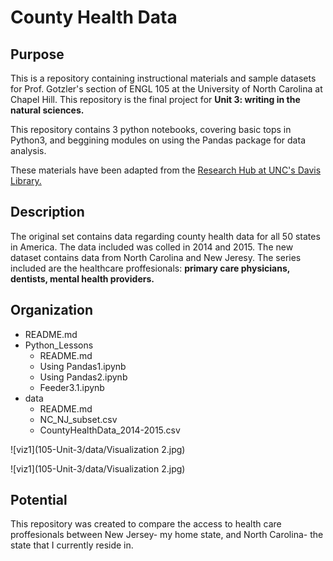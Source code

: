 # County Health Data

## Purpose

This is a repository containing instructional materials and sample datasets for Prof. Gotzler's section of ENGL 105 at the University of North Carolina at Chapel Hill. This repository is the final project for **Unit 3: writing in the natural sciences.**

This repository contains 3 python notebooks, covering basic tops in Python3, and beggining modules on using the Pandas package for data analysis.

These materials have been adapted from the [Research Hub at UNC's Davis Library.](https://unc-libraries-data.github.io/Python/)

## Description 

The original set contains data regarding county health data for all 50 states in America. The data included was colled in 2014 and 2015. 
The new dataset contains data from North Carolina and New Jeresy. The series included are the healthcare proffesionals: **primary care physicians, dentists, mental health providers.**


## Organization

* README.md
* Python_Lessons
  * README.md
  * Using Pandas1.ipynb
  * Using Pandas2.ipynb
  * Feeder3.1.ipynb
* data
  * README.md
  * NC_NJ_subset.csv
  * CountyHealthData_2014-2015.csv

![viz1](105-Unit-3/data/Visualization 2.jpg)

![viz1](105-Unit-3/data/Visualization 2.jpg)


## Potential 

This repository was created to compare the access to health care proffesionals between New Jersey- my home state, and North Carolina- the state that I currently reside in.
